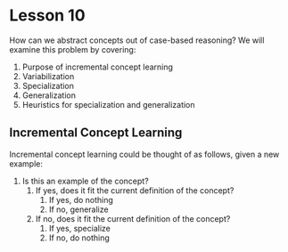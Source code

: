 # Lesson 10

How can we abstract concepts out of case-based reasoning? We will examine this problem by covering:

1. Purpose of incremental concept learning
2. Variabilization
3. Specialization
4. Generalization
5. Heuristics for specialization and generalization

## Incremental Concept Learning

Incremental concept learning could be thought of as follows, given a new example:

1. Is this an example of the concept?
   1. If yes, does it fit the current definition of the concept?
      1. If yes, do nothing
      2. If no, generalize
   2. If no, does it fit the current definition of the concept?
      1. If yes, specialize
      2. If no, do nothing
